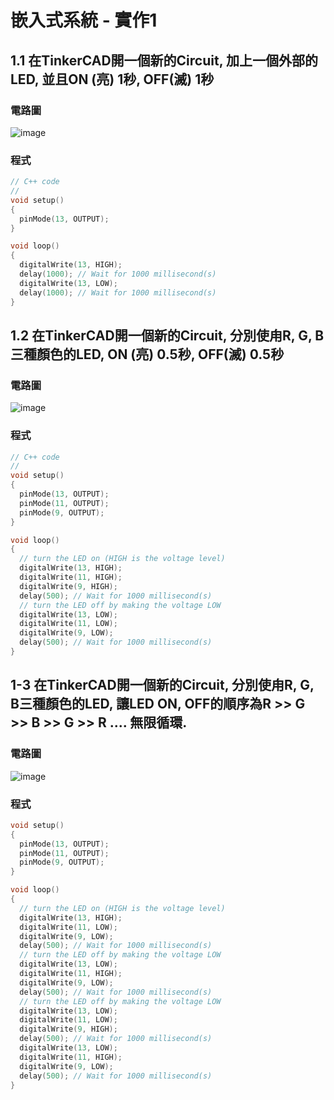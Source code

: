 # 嵌入式系統 - 實作1

## 1.1 在TinkerCAD開一個新的Circuit, 加上一個外部的LED, 並且ON (亮) 1秒, OFF(滅) 1秒
### 電路圖
![image](https://user-images.githubusercontent.com/89329121/132114043-b4ddad31-f377-4ebb-8a25-fe008f3b8695.png)
### 程式
````c
// C++ code
//
void setup()
{
  pinMode(13, OUTPUT);
}

void loop()
{
  digitalWrite(13, HIGH);
  delay(1000); // Wait for 1000 millisecond(s)
  digitalWrite(13, LOW);
  delay(1000); // Wait for 1000 millisecond(s)
}
````

## 1.2 在TinkerCAD開一個新的Circuit, 分別使甪R, G, B三種顏色的LED, ON (亮) 0.5秒, OFF(滅) 0.5秒
### 電路圖
![image](https://user-images.githubusercontent.com/89329121/132114187-8609a17f-6ccd-4126-bdcd-a6e12dd91bc1.png)
### 程式
````c
// C++ code
//
void setup()
{
  pinMode(13, OUTPUT);
  pinMode(11, OUTPUT);
  pinMode(9, OUTPUT);  
}

void loop()
{
  // turn the LED on (HIGH is the voltage level)
  digitalWrite(13, HIGH);
  digitalWrite(11, HIGH);
  digitalWrite(9, HIGH);  
  delay(500); // Wait for 1000 millisecond(s)
  // turn the LED off by making the voltage LOW
  digitalWrite(13, LOW);
  digitalWrite(11, LOW);
  digitalWrite(9, LOW);  
  delay(500); // Wait for 1000 millisecond(s)
}
````
## 1-3 在TinkerCAD開一個新的Circuit, 分別使甪R, G, B三種顏色的LED, 讓LED ON, OFF的順序為R >> G >> B >> G >> R .... 無限循環.
### 電路圖
![image](https://user-images.githubusercontent.com/89329121/132114405-f8dbb186-e3d7-41cc-bc48-ccefa1375e3f.png)
### 程式
````C
void setup()
{
  pinMode(13, OUTPUT);
  pinMode(11, OUTPUT);
  pinMode(9, OUTPUT);
}

void loop()
{
  // turn the LED on (HIGH is the voltage level)
  digitalWrite(13, HIGH);
  digitalWrite(11, LOW);
  digitalWrite(9, LOW);
  delay(500); // Wait for 1000 millisecond(s)
  // turn the LED off by making the voltage LOW
  digitalWrite(13, LOW);
  digitalWrite(11, HIGH);
  digitalWrite(9, LOW);
  delay(500); // Wait for 1000 millisecond(s)
  // turn the LED off by making the voltage LOW
  digitalWrite(13, LOW);
  digitalWrite(11, LOW);
  digitalWrite(9, HIGH);
  delay(500); // Wait for 1000 millisecond(s)  
  digitalWrite(13, LOW);
  digitalWrite(11, HIGH);
  digitalWrite(9, LOW);  
  delay(500); // Wait for 1000 millisecond(s)  
}
````
